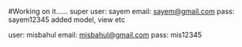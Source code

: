 #Working on it......
super user: sayem
email: sayem@gmail.com
pass: sayem12345
added model, view etc

user: misbahul
email: misbahul@gmail.com
pass: mis12345